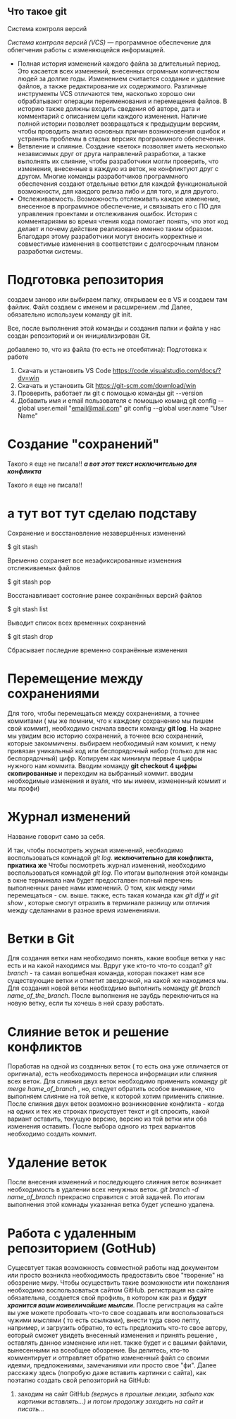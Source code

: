 ## Что такое git

Система контроля версий

*Cистема контроля версий (VCS)* — программное обеспечение для облегчения работы с изменяющейся информацией.

* Полная история изменений каждого файла за длительный период. Это касается всех изменений, внесенных огромным количеством людей за долгие годы. Изменением считается создание и удаление файлов, а также редактирование их содержимого. Различные инструменты VCS отличаются тем, насколько хорошо они обрабатывают операции переименования и перемещения файлов. В историю также должны входить сведения об авторе, дата и комментарий с описанием цели каждого изменения. Наличие полной истории позволяет возвращаться к предыдущим версиям, чтобы проводить анализ основных причин возникновения ошибок и устранять проблемы в старых версиях программного обеспечения. 
* Ветвление и слияние. Создание «веток» позволяет иметь несколько независимых друг от друга направлений разработки, а также выполнять их слияние, чтобы разработчики могли проверить, что изменения, внесенные в каждую из веток, не конфликтуют друг с другом. Многие команды разработчиков программного обеспечения создают отдельные ветки для каждой функциональной возможности, для каждого релиза либо и для того, и для другого. 
* Отслеживаемость. Возможность отслеживать каждое изменение, внесенное в программное обеспечение, и связывать его с ПО для управления проектами и отслеживания ошибок. История с комментариями во время чтения кода помогает понять, что этот код делает и почему действие реализовано именно таким образом. Благодаря этому разработчики могут вносить корректные и совместимые изменения в соответствии с долгосрочным планом разработки системы. 

# Подготовка репозитория

создаем заново или выбираем папку, открываем ее в VS и создаем там файлик. Файл создаем с именем и расширением .md
Далее, обязательно используем команду git init.

Все, после выполнения этой команды и создания папки и файла у нас создан репозиторий и он инициализирован Git. 

добавлено то, что из файла (то есть не отсебятина): 
Подготовка к работе
1.	Скачать и установить VS Code https://code.visualstudio.com/docs/?dv=win
2.	Скачать и установить Git https://git-scm.com/download/win
3.	Проверить, работает ли git  с помощью команды 
git --version
4.	Добавить имя и email пользователя с помощью команд
  git config --global user.email "email@mail.com"
  git config --global user.name "User Name"


# Создание "сохранений"


Такого я еще не писала!! ***а вот этот текст исключительно для конфликта***

Такого я еще не писала!! 
# а тут вот тут сделаю подставу
Сохранение и восстановление незавершённых изменений

$ git stash

Временно сохраняет все незафиксированные изменения отслеживаемых файлов

$ git stash pop

Восстанавливает состояние ранее сохранённых версий файлов

$ git stash list

Выводит список всех временных сохранений

$ git stash drop

Сбрасывает последние временно сохранённыe изменения

# Перемещение между сохранениями

Для того, чтобы перемещаться между сохранениями, а точнее коммитами ( мы же помним, что к каждому сохранению мы пишем свой коммит), необходимо сначала ввести команду **git log**. На экарне мы увидим всю историю сохранений, а точнее всю сохранений, которые закоммичены. выбираем необходимый нам коммит, к нему привязан уникальный код или беспорядочный набор (только для нас беспорядочный) цифр. Копируем как минимум первые 4 цифры нужного нам коммита. Вводим команду **git checkout 4 цифры скопированные** и переходим на выбранный коммит. вводим необходимые изменения и вуаля, что мы имеем, измененный коммит и мы профи)

# Журнал изменений

Название говорит само за себя. 

И так, чтобы посмотреть журнал изменений, необходимо воспользоваться комнадой *git log*.  **исключительно для конфликта, пркатика же**
Чтобы посмотреть журнал изменений, необходимо воспользоваться комнадой *git log*. По итогам выполнения этой команды в окне терминала нам будет предосталвен полный перечень выполненных ранее нами изменений. О том, как между ними перемещаться - см. выше. 
также, есть такая команда как *git diff* и *git show* , которые смогут отразить в терминале разницу или отличия между сделаннами в разное время изменениями.

# Ветки в Git

 Для создания ветки нам необходимо понять, какие вообще ветки у нас есть и на какой находимся мы. Вдруг уже кто-то что-то создал?
 *git branch*  - та самая волшебная команда, которая покажет нам все существующие ветки и отметит звездочкой, на какой же находимся мы.
 Для создания новой ветки необходимо выполнить команду *git branch name_of_the_branch*. После выполнения не заубдь переключиться на новую ветку, если ты хочешь в ней сразу работать.
 
# Слияние веток и решение конфликтов
Поработав на одной из созданных веток ( то есть она уже отличается от оригинала), есть необходимость переноса информации или слияния всех веток. 
Для слияния двух веток необходимо применить команду *git merge hame_of_branch* , но, следует обратить особое внимание, что выполняем слияние на той ветке, к которой хотим применить слияние. После слияния двух веток возможно возникновение конфликта - когда на одних и тех же строках присуствует текст и git спросить, какой вариант оставить, текущую версию, версию из той ветки или оба изменения оставить. 
После выбора одного из трех вариантов необходимо создать коммит.

# Удаление веток
После внесения изменений и последующего слияния веток возникает необходимость в удалении всех ненужных веток. *git branch -d name_of_branch* прекрасно справится с этой задачей. По итогам выполнения этой комнады указанная ветка будет успешно удалена.

# Работа с удаленным репозиторием (GotHub)
Сущесвтует такая возможность совместной работы над документом или просто возникла необходимость предоставить свое "творение" на обозрение миру. Чтобы осуществить такие возможности или пожелания необходимо воспользоваться сайтом GitHub. регистрация на сайте обязательна, создается свой профиль, в котором как раз и ***будут хранится ваши наивеличайшие мылсли***. 
После регистрация на сайте вы уже можете пробовать что-то свое создавать или воспользоваться чужими мыслями ( то есть ссылками), внести туда свою лепту, например, и загрузить обратно, то есть предложить что-то свое автору, еоторый сможет увидеть внесенный изменения и принять решение , оставлять данное изменение или нет. также будет и с вашими файлами, вынесенными на всеобщее обозрение. Вы делитесь, кто-то комментирует и отправляет обратно измененный файл со своими идеями, предложениями, замечаниями или просто свое "фи".
Далее расскажу здесь (попробую даже вставить картинки с сайта), как поэтапно создать свой репозиторий на GitHub:
1. заходим на сайт GitHub  *(вернусь в прошлые лекции, забыла как картинки вставлять...) и потом продолжу заходить на сайт и писать...*
